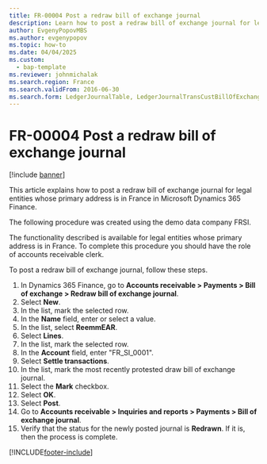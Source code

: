 ```yaml
--- 
title: FR-00004 Post a redraw bill of exchange journal
description: Learn how to post a redraw bill of exchange journal for legal entities whose primary address is in France in Microsoft Dynamics 365 Finance.
author: EvgenyPopovMBS
ms.author: evgenypopov
ms.topic: how-to
ms.date: 04/04/2025
ms.custom: 
  - bap-template
ms.reviewer: johnmichalak    
ms.search.region: France
ms.search.validFrom: 2016-06-30
ms.search.form: LedgerJournalTable, LedgerJournalTransCustBillOfExchange, CustOpenTrans
---
```


# FR-00004 Post a redraw bill of exchange journal

[!include [banner](../../includes/banner.md)]

This article explains how to post a redraw bill of exchange journal for legal entities whose primary address is in France in Microsoft Dynamics 365 Finance.

The following procedure was created using the demo data company FRSI. 

The functionality described is available for legal entities whose primary address is in France. To complete this procedure you should have the role of accounts receivable clerk.

To post a redraw bill of exchange journal, follow these steps.

1. In Dynamics 365 Finance, go to **Accounts receivable \> Payments \> Bill of exchange \> Redraw bill of exchange journal**.
1. Select **New**.
1. In the list, mark the selected row.
1. In the **Name** field, enter or select a value.
1. In the list, select **ReemmEAR**.  
1. Select **Lines**.
1. In the list, mark the selected row.
1. In the **Account** field, enter "FR_SI_0001".
1. Select **Settle transactions**.
1. In the list, mark the most recently protested draw bill of exchange journal.  
1. Select the **Mark** checkbox.
1. Select **OK**.
1. Select **Post**.
1. Go to **Accounts receivable \> Inquiries and reports \> Payments \> Bill of exchange journal**.
1. Verify that the status for the newly posted journal is **Redrawn**. If it is, then the process is complete.  



[!INCLUDE[footer-include](../../../includes/footer-banner.md)]
